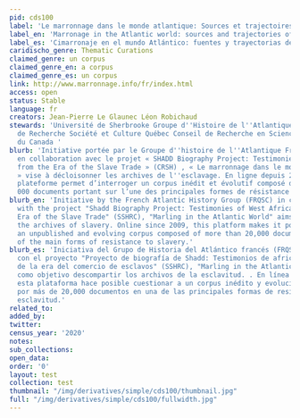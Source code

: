 ```yaml
---
pid: cds100
label: 'Le marronnage dans le monde atlantique: Sources et trajectoires de vie'
label_en: 'Marronage in the Atlantic world: sources and trajectories of life'
label_es: 'Cimarronaje en el mundo Atlántico: fuentes y trayectorias de vida'
caridischo_genre: Thematic Curations
claimed_genre: un corpus
claimed_genre_en: a corpus
claimed_genre_es: un corpus
link: http://www.marronnage.info/fr/index.html
access: open
status: Stable
language: fr
creators: Jean-Pierre Le Glaunec Léon Robichaud
stewards: 'Université de Sherbrooke Groupe d''Histoire de l''Atlantique Français Fonds
  de Recherche Société et Culture Québec Conseil de Recherche en Sciences Humaines
  du Canada '
blurb: 'Initiative portée par le Groupe d''histoire de l''Atlantique Français (FRQSC)
  en collaboration avec le projet « SHADD Biography Project: Testimonies of West Africans
  from the Era of the Slave Trade » (CRSH) , « Le marronnage dans le monde atlantique
  » vise à décloisonner les archives de l''esclavage. En ligne depuis 2009, cette
  plateforme permet d’interroger un corpus inédit et évolutif composé de plus de 20
  000 documents portant sur l’une des principales formes de résistance à l’esclavage.'
blurb_en: 'Initiative by the French Atlantic History Group (FRQSC) in collaboration
  with the project "Shadd Biography Project: Testimonies of West Africans from the
  Era of the Slave Trade" (SSHRC), "Marling in the Atlantic World" aims to decompartmentalize
  the archives of slavery. Online since 2009, this platform makes it possible to question
  an unpublished and evolving corpus composed of more than 20,000 documents on one
  of the main forms of resistance to slavery.'
blurb_es: 'Iniciativa del Grupo de Historia del Atlántico francés (FRQSC) en colaboración
  con el proyecto "Proyecto de biografía de Shadd: Testimonios de africanos occidentales
  de la era del comercio de esclavos" (SSHRC), "Marling in the Atlantic World" tiene
  como objetivo descompartir los archivos de la esclavitud. . En línea desde 2009,
  esta plataforma hace posible cuestionar a un corpus inédito y evolucionado compuesto
  por más de 20,000 documentos en una de las principales formas de resistencia a la
  esclavitud.'
related_to:
added_by:
twitter:
census_year: '2020'
notes:
sub_collections:
open_data:
order: '0'
layout: test
collection: test
thumbnail: "/img/derivatives/simple/cds100/thumbnail.jpg"
full: "/img/derivatives/simple/cds100/fullwidth.jpg"
---
```

